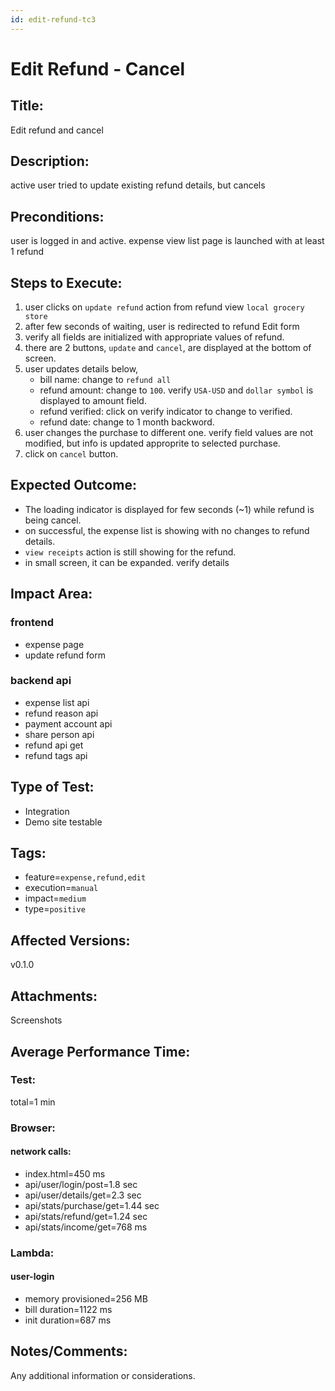 ```yaml
---
id: edit-refund-tc3
---
```


# Edit Refund - Cancel

## Title:

Edit refund and cancel

## Description:

active user tried to update existing refund details, but cancels

## Preconditions:

user is logged in and active. expense view list page is launched with at least 1 refund

## Steps to Execute:

1. user clicks on `update refund` action from refund view `local grocery store`
2. after few seconds of waiting, user is redirected to refund Edit form
3. verify all fields are initialized with appropriate values of refund.
4. there are 2 buttons, `update` and `cancel`, are displayed at the bottom of screen.
5. user updates details below,
   - bill name: change to `refund all`
   - refund amount: change to `100`. verify `USA-USD` and `dollar symbol` is displayed to amount field.
   - refund verified: click on verify indicator to change to verified.
   - refund date: change to 1 month backword.
6. user changes the purchase to different one. verify field values are not modified, but info is updated approprite to selected purchase.
7. click on `cancel` button.

## Expected Outcome:

- The loading indicator is displayed for few seconds (~1) while refund is being cancel.
- on successful, the expense list is showing with no changes to refund details.
- `view receipts` action is still showing for the refund.
- in small screen, it can be expanded. verify details

## Impact Area:

### frontend

- expense page
- update refund form

### backend api

- expense list api
- refund reason api
- payment account api
- share person api
- refund api get
- refund tags api

## Type of Test:

- Integration
- Demo site testable

## Tags:

- feature=`expense,refund,edit`
- execution=`manual`
- impact=`medium`
- type=`positive`

## Affected Versions:

v0.1.0

## Attachments:

Screenshots

## Average Performance Time:

### Test:

total=1 min

### Browser:

#### network calls:

- index.html=450 ms
- api/user/login/post=1.8 sec
- api/user/details/get=2.3 sec
- api/stats/purchase/get=1.44 sec
- api/stats/refund/get=1.24 sec
- api/stats/income/get=768 ms

### Lambda:

#### user-login

- memory provisioned=256 MB
- bill duration=1122 ms
- init duration=687 ms

## Notes/Comments:

Any additional information or considerations.
